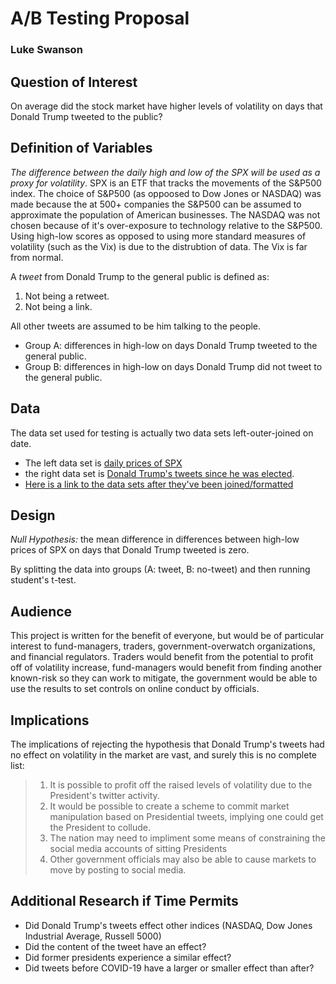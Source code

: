 # A/B Testing Proposal
### Luke Swanson  

## Question of Interest  

On average did the stock market have higher levels of volatility on days that Donald Trump tweeted to the public?  
  
## Definition of Variables  
  
*The difference between the daily high and low of the SPX will be used as a proxy for volatility*. SPX is an ETF that tracks the movements of the S&P500 index. The choice of S&P500 (as oppoosed to Dow Jones or NASDAQ) was made because the at 500+ companies the S&P500 can be assumed to approximate the population of American businesses. The NASDAQ was not chosen because of it's over-exposure to technology relative to the S&P500. Using high-low scores as opposed to using more standard measures of volatility (such as the Vix) is due to the distrubtion of data. The Vix is far from normal.


A *tweet* from Donald Trump to the general public is defined as: 
1. Not being a retweet.
2. Not being a link.  

All other tweets are assumed to be him talking to the people.  

- Group A: differences in high-low on days Donald Trump tweeted to the general public.
- Group B: differences in high-low on days Donald Trump did not tweet to the general public.

## Data
The data set used for testing is actually two data sets left-outer-joined on date.
- The left data set is [daily prices of SPX](https://www.wsj.com/market-data/quotes/index/SPX/historical-prices)  
- the right data set is [Donald Trump's tweets since he was elected](https://drive.google.com/file/d/1xRKHaP-QwACMydlDnyFPEaFdtskJuBa6/view?usp=sharing).   
- [Here is a link to the data sets after they've been joined/formatted](https://github.com/luke-swans0n/DonaldTrumpSPX/blob/main/market_and_tweets.csv)

## Design
*Null Hypothesis:* the mean difference in differences between high-low prices of SPX on days that Donald Trump tweeted is zero. 

By splitting the data into groups (A: tweet, B: no-tweet) and then running student's t-test. 

## Audience  

This project is written for the benefit of everyone, but would be of particular interest to fund-managers, traders, government-overwatch organizations, and financial regulators. Traders would benefit from the potential to profit off of volatility increase, fund-managers would benefit from finding another known-risk so they can work to mitigate, the government would be able to use the results to set controls on online conduct by officials.

## Implications

The implications of rejecting the hypothesis that Donald Trump's tweets had no effect on volatility in the market are vast, and surely this is no complete list:  
>1. It is possible to profit off the raised levels of volatility due to the President's twitter activity.
>2. It would be possible to create a scheme to commit market manipulation based on Presidential tweets, implying one could get the President to collude.  
>3. The nation may need to impliment some means of constraining the social media accounts of sitting Presidents
>4. Other government officials may also be able to cause markets to move by posting to social media.

## Additional Research if Time Permits
- Did Donald Trump's tweets effect other indices (NASDAQ, Dow Jones Industrial Average, Russell 5000)  
- Did the content of the tweet have an effect?  
- Did former presidents experience a similar effect?  
- Did tweets before COVID-19 have a larger or smaller effect than after? 
